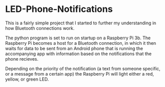 # LED-Phone-Notifications

This is a fairly simple project that I started to further my understanding in how Bluetooth connections work.

The python program is set to run on startup on a Raspberry Pi 3b. The Raspberry Pi becomes a host for a Bluetooth connection, in which it then waits for data to be sent from an Android phone that is running the accompanying app with information based on the notifications that the phone recieves.

Depending on the priority of the notification (a text from someone specific, or a message from a certain app) the Raspberry Pi will light either a red, yellow, or green LED.

